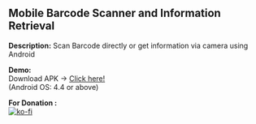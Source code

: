 ## Mobile Barcode Scanner and Information Retrieval

<b>Description:</b>
Scan Barcode directly or get information via camera using Android

<b>Demo:</b><br>
Download APK -> <a href="https://github.com/ashumeow/MobileBarcodeScan/raw/master/apk/barcode_ashumeow.apk">Click here!</a> <br>
(Android OS: 4.4 or above)

<b>For Donation :</b> <br>
[![ko-fi](https://www.ko-fi.com/img/githubbutton_sm.svg)](https://ko-fi.com/ashumeow)
